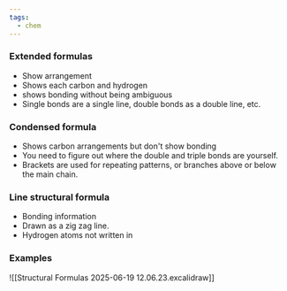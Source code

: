 ```yaml
---
tags:
  - chem
---
```

### Extended formulas
- Show arrangement
- Shows each carbon and hydrogen
- shows bonding without being ambiguous 
- Single bonds are a single line, double bonds as a double line, etc.
### Condensed formula
- Shows carbon arrangements but don't show bonding
- You need to figure out where the double and triple bonds are yourself.
- Brackets are used for repeating patterns, or branches above or below the main chain.
### Line structural formula
- Bonding information 
- Drawn as a zig zag line. 
- Hydrogen atoms not written in


### Examples
![[Structural Formulas 2025-06-19 12.06.23.excalidraw]]